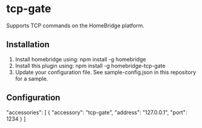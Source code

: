 

# tcp-gate
Supports TCP commands on the HomeBridge platform.


## Installation
1. Install homebridge using: npm install -g homebridge
2. Install this plugin using: npm install -g homebridge-tcp-gate
3. Update your configuration file. See sample-config.json in this repository for a sample.


## Configuration
"accessories": [
 {
  "accessory": "tcp-gate",
  "address": "127.0.0.1",
  "port": 1234
 }
]
